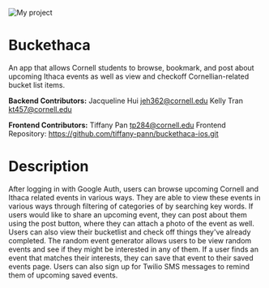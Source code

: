 ![My project](https://user-images.githubusercontent.com/99925709/175366743-3d0d31e3-727e-4e0f-9a0c-8da992562841.jpg)

# Buckethaca
An app that allows Cornell students to browse, bookmark, and post about upcoming Ithaca events as well as view and checkoff Cornellian-related bucket list items.

**Backend Contributors:**
Jacqueline Hui jeh362@cornell.edu
Kelly Tran kt457@cornell.edu

**Frontend Contributors:**
Tiffany Pan tp284@cornell.edu
Frontend Repository: https://github.com/tiffany-pann/buckethaca-ios.git

# Description
After logging in with Google Auth, users can browse upcoming Cornell and Ithaca related events in various ways. They are able to view these events in various ways through filtering of categories of by searching key words. If users would like to share an upcoming event, they can post about them using the post button, where they can attach a photo of the event as well. Users can also view their bucketlist and check off things they've already completed. The random event generator allows users to be view random events and see if they might be interested in any of them. If a user finds an event that matches their interests, they can save that event to their saved events page. Users can also sign up for Twilio SMS messages to remind them of upcoming saved events. 


